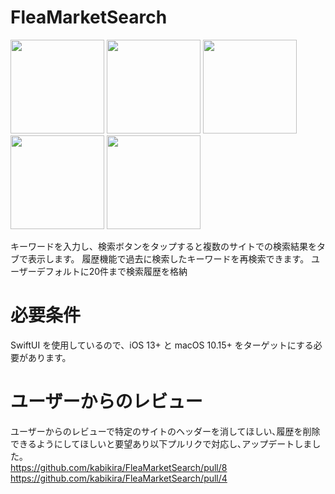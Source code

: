# FleaMarketSearch
<img width="150" src="https://github.com/user-attachments/assets/46c58ca8-3b00-4d1b-be3c-05444a75b08c">
<img width="150" src="https://github.com/user-attachments/assets/ff7cab3a-0378-4436-96c9-40f2541c8999">
<img width="150" src="https://github.com/user-attachments/assets/153638b6-e554-4535-8f88-e90e212e93b1">
<img width="150" src="https://github.com/user-attachments/assets/bc6a2692-c095-478d-a1be-cf60301c7d66">
<img width="150" src="https://github.com/user-attachments/assets/27231142-3885-4bc5-ab8d-f1416367ed29">  

キーワードを入力し、検索ボタンをタップすると複数のサイトでの検索結果をタブで表示します。
履歴機能で過去に検索したキーワードを再検索できます。
ユーザーデフォルトに20件まで検索履歴を格納
# 必要条件
SwiftUI を使用しているので、iOS 13+ と macOS 10.15+ をターゲットにする必要があります。

# ユーザーからのレビュー  
ユーザーからのレビューで特定のサイトのヘッダーを消してほしい､履歴を削除できるようにしてほしいと要望あり以下プルリクで対応し､アップデートしました｡  
https://github.com/kabikira/FleaMarketSearch/pull/8  
https://github.com/kabikira/FleaMarketSearch/pull/4  
